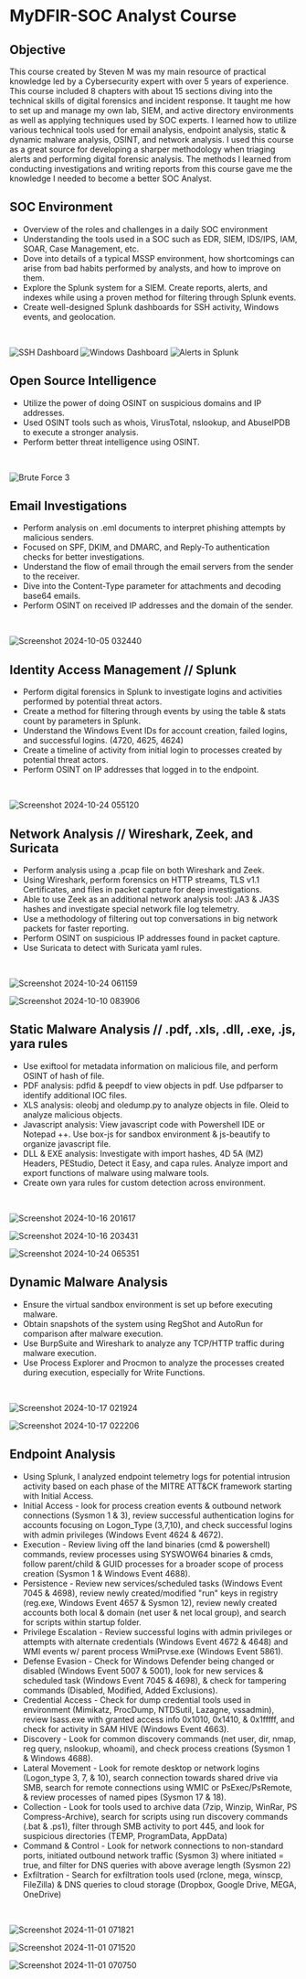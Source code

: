 # MyDFIR-SOC Analyst Course

## Objective
This course created by Steven M was my main resource of practical knowledge led by a Cybersecurity expert with over 5 years of experience. This course included 8 chapters with about 15 sections diving into the technical skills of digital forensics and incident response. It taught me how to set up and manage my own lab, SIEM, and active directory environments as well as applying techniques used by SOC experts. I learned how to utilize various technical tools used for email analysis, endpoint analysis, static & dynamic malware analysis, OSINT, and network analysis. I used this course as a great source for developing a sharper methodology when triaging alerts and performing digital forensic analysis. The methods I learned from conducting investigations and writing reports from this course gave me the knowledge I needed to become a better SOC Analyst. 

## SOC Environment
- Overview of the roles and challenges in a daily SOC environment
- Understanding the tools used in a SOC such as EDR, SIEM, IDS/IPS, IAM, SOAR, Case Management, etc.
- Dove into details of a typical MSSP environment, how shortcomings can arise from bad habits performed by analysts, and how to improve on them.
- Explore the Splunk system for a SIEM. Create reports, alerts, and indexes while using a proven method for filtering through Splunk events.
- Create well-designed Splunk dashboards for SSH activity, Windows events, and geolocation.<br>
<br>

![SSH Dashboard](https://github.com/user-attachments/assets/7019eb6e-2010-4b87-ba66-06d090ec84f4)
![Windows Dashboard](https://github.com/user-attachments/assets/6c1c7f51-4930-41d0-8897-d8fb3fe50919)
![Alerts in Splunk](https://github.com/user-attachments/assets/503d3310-bf0d-4ec2-a120-12c69b802d3d)

## Open Source Intelligence
- Utilize the power of doing OSINT on suspicious domains and IP addresses.
- Used OSINT tools such as whois, VirusTotal, nslookup, and AbuseIPDB to execute a stronger analysis.
- Perform better threat intelligence using OSINT.<br>
<br>

![Brute Force 3](https://github.com/user-attachments/assets/828e212d-0e6c-4640-9376-e961b1f982c2)

## Email Investigations
- Perform analysis on .eml documents to interpret phishing attempts by malicious senders.
- Focused on SPF, DKIM, and DMARC, and Reply-To authentication checks for better investigations.
- Understand the flow of email through the email servers from the sender to the receiver.
- Dive into the Content-Type parameter for attachments and decoding base64 emails.
- Perform OSINT on received IP addresses and the domain of the sender. <br>
<br>

![Screenshot 2024-10-05 032440](https://github.com/user-attachments/assets/458b9039-85a5-4b16-a47e-c03f2bdc65d4)

## Identity Access Management // Splunk
- Perform digital forensics in Splunk to investigate logins and activities performed by potential threat actors.
- Create a method for filtering through events by using the table & stats count by parameters in Splunk.
- Understand the Windows Event IDs for account creation, failed logins, and successful logins. (4720, 4625, 4624)
- Create a timeline of activity from initial login to processes created by potential threat actors.
- Perform OSINT on IP addresses that logged in to the endpoint.  <br>
<br>

![Screenshot 2024-10-24 055120](https://github.com/user-attachments/assets/0c2cf204-b3cd-4a0f-b6cd-7c347515a604)

## Network Analysis // Wireshark, Zeek, and Suricata
- Perform analysis using a .pcap file on both Wireshark and Zeek.
- Using Wireshark, perform forensics on HTTP streams, TLS v1.1 Certificates, and files in packet capture for deep investigations.
- Able to use Zeek as an additional network analysis tool: JA3 & JA3S hashes and investigate special network file log telemetry.
- Use a methodology of filtering out top conversations in big network packets for faster reporting.
- Perform OSINT on suspicious IP addresses found in packet capture.
- Use Suricata to detect with Suricata yaml rules. <br>
<br>

![Screenshot 2024-10-24 061159](https://github.com/user-attachments/assets/1ff74d6a-e7a9-4c13-b5b6-c1be896076ed)

![Screenshot 2024-10-10 083906](https://github.com/user-attachments/assets/ab8f8f3c-388b-40f2-8410-8f20c7b25917)

## Static Malware Analysis // .pdf, .xls, .dll, .exe, .js, yara rules
- Use exiftool for metadata information on malicious file, and perform OSINT of hash of file.
- PDF analysis: pdfid & peepdf to view objects in pdf. Use pdfparser to identify additional IOC files.
- XLS analysis: oleobj and oledump.py to analyze objects in file. Oleid to analyze malicious objects.
- Javascript analysis: View javascript code with Powershell IDE or Notepad ++. Use box-js for sandbox environment & js-beautify to organize javascript file.
- DLL & EXE analysis: Investigate with import hashes, 4D 5A (MZ) Headers, PEStudio, Detect it Easy, and capa rules. Analyze import and export functions of malware using malware tools.
- Create own yara rules for custom detection across environment. <br>
<br>

![Screenshot 2024-10-16 201617](https://github.com/user-attachments/assets/a979bfde-eac7-49f2-909e-caae71c62b2c)

![Screenshot 2024-10-16 203431](https://github.com/user-attachments/assets/c6c3437d-f518-49e2-899e-5ec59e00eb2e)

![Screenshot 2024-10-24 065351](https://github.com/user-attachments/assets/469e8f96-e2b9-46db-bf9e-a2075a8f14e8)


## Dynamic Malware Analysis
- Ensure the virtual sandbox environment is set up before executing malware.
- Obtain snapshots of the system using RegShot and AutoRun for comparison after malware execution.
- Use BurpSuite and Wireshark to analyze any TCP/HTTP traffic during malware execution.
- Use Process Explorer and Procmon to analyze the processes created during execution, especially for Write Functions. <br>
<br>

![Screenshot 2024-10-17 021924](https://github.com/user-attachments/assets/a127702b-32ea-46c7-8f00-57de62e65ed1)

![Screenshot 2024-10-17 022206](https://github.com/user-attachments/assets/a9901a64-98b9-40a0-a14a-fee4e5117b77)

## Endpoint Analysis
- Using Splunk, I analyzed endpoint telemetry logs for potential intrusion activity based on each phase of the MITRE ATT&CK framework starting with Initial Access.
- Initial Access - look for process creation events & outbound network connections (Sysmon 1 & 3), review successful authentication logins for accounts focusing on Logon_Type (3,7,10), and check successful logins with admin privileges (Windows Event 4624 & 4672).
- Execution - Review living off the land binaries (cmd & powershell) commands, review processes using SYSWOW64 binaries & cmds, follow parent/child & GUID processes for a broader scope of process creation (Sysmon 1 & Windows Event 4688).
- Persistence - Review new services/scheduled tasks (Windows Event 7045 & 4698), review newly created/modified "run" keys in registry (reg.exe, Windows Event 4657 & Sysmon 12), review newly created accounts both local & domain (net user & net local group), and search for scripts within startup folder.
- Privilege Escalation - Review successful logins with admin privileges or attempts with alternate credentials (Windows Event 4672 & 4648) and WMI events w/ parent process WmiPrvse.exe (Windows Event 5861).
- Defense Evasion - Check for Windows Defender being changed or disabled (Windows Event 5007 & 5001), look for new services & scheduled task (Windows Event 7045 & 4698), & check for tampering commands (Disabled, Modified, Added Exclusions).
- Credential Access - Check for dump credential tools used in environment (Mimikatz, ProcDump, NTDSutil, Lazagne, vssadmin), review lsass.exe with granted access info 0x1010, 0x1410, & 0x1fffff, and check for activity in SAM HIVE (Windows Event 4663).
- Discovery - Look for common discovery commands (net user, dir, nmap, reg query, nslookup, whoami), and check process creations (Sysmon 1 & Windows 4688).
- Lateral Movement - Look for remote desktop or network logins (Logon_type 3, 7, & 10), search connection towards shared drive via SMB, search for remote connections using WMIC or PsExec/PsRemote, & review processes of named pipes (Sysmon 17 & 18).
- Collection - Look for tools used to archive data (7zip, Winzip, WinRar, PS Compress-Archive), search for scripts using run discovery commands (.bat & .ps1), filter through SMB activity to port 445, and look for suspicious directories (TEMP, ProgramData, AppData)
- Command & Control - Look for network connections to non-standard ports, initiated outbound network traffic (Sysmon 3) where initiated = true, and filter for DNS queries with above average length (Sysmon 22)
- Exfiltration - Search for exfiltration tools used (rclone, mega, winscp, FileZilla) & DNS queries to cloud storage (Dropbox, Google Drive, MEGA, OneDrive) <br>
<br>

![Screenshot 2024-11-01 071821](https://github.com/user-attachments/assets/da4f8de8-d42b-403f-b9a5-1d88b38334ba)

![Screenshot 2024-11-01 071520](https://github.com/user-attachments/assets/50da7387-372b-4846-b5e8-bb34ee0056a6)

![Screenshot 2024-11-01 070750](https://github.com/user-attachments/assets/46b4f57c-b982-4a87-8133-b3c043bc66a8)



